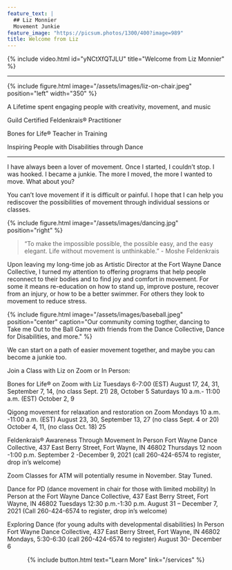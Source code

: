 ```yaml
---
feature_text: |
  ## Liz Monnier
  Movement Junkie
feature_image: "https://picsum.photos/1300/400?image=989"
title: Welcome from Liz
---
```


{% include video.html id="yNCtXfQTJLU" title="Welcome from Liz Monnier" %}

<hr/>

{% include figure.html image="/assets/images/liz-on-chair.jpeg" position="left" width="350" %}

A Lifetime spent engaging people with creativity, movement, and music

Guild Certified Feldenkrais® Practitioner

Bones for Life® Teacher in Training

Inspiring People with Disabilities through Dance

<hr/>

I have always been a lover of movement. Once I started, I couldn’t stop. I was
hooked. I became a junkie. The more I moved, the more I wanted to move. What about you?

You can’t love movement if it is difficult or painful. I hope that I can help you
rediscover the possibilities of movement through individual sessions or classes.

{% include figure.html image="/assets/images/dancing.jpg" position="right" %}

> “To make the impossible possible, the possible easy, and the easy elegant. Life
without movement is unthinkable.” - Moshe Feldenkrais

Upon leaving my long-time job as Artistic Director at the Fort Wayne Dance
Collective, I turned my attention to offering programs that help people reconnect to
their bodies and to find joy and comfort in movement. For some it means re-education on how to stand up, improve posture, recover from an injury, or how to
be a better swimmer. For others they look to movement to reduce stress.

{% include figure.html image="/assets/images/baseball.jpeg" position="center" caption="Our community coming togther, dancing to Take me Out to the Ball Game with friends from the Dance Collective, Dance for Disabilities, and more." %}

We can start on a path of easier movement together, and maybe you can become a
junkie too. 

Join a Class with Liz on Zoom or In Person: 

Bones for Life® on Zoom with Liz
Tuesdays 6-7:00 (EST) 
August 17, 24, 31, 
September 7, 14, (no class Sept. 21) 28, 
October 5
Saturdays 10 a.m.- 11:00 a.m. (EST)
October 2, 9

Qigong movement for relaxation and restoration on Zoom
Mondays 10 a.m. -11:00 a.m. (EST)
August 23, 30,
September 13, 27 (no class Sept. 4 or 20)
October 4, 11, (no class Oct. 18) 25

Feldenkrais® Awareness Through Movement In Person
Fort Wayne Dance Collective, 437 East Berry Street, Fort Wayne, IN 46802
Thursdays 12 noon -1:00 p.m. 
September 2 -December 9, 2021 (call 260-424-6574 to register, drop in’s welcome)

Zoom Classes for ATM will potentially resume in November. Stay Tuned.

Dance for PD (dance movement in chair for those with limited mobility) 
In Person at the Fort Wayne Dance Collective, 437 East Berry Street, Fort Wayne, IN 46802
Tuesdays 12:30 p.m.-1:30 p.m. 
August 31 – December 7, 2021 (Call 260-424-6574 to register, drop in’s welcome)

Exploring Dance (for young adults with developmental disabilities) In Person
Fort Wayne Dance Collective, 437 East Berry Street, Fort Wayne, IN 46802
Mondays, 5:30-6:30 (call 260-424-6574 to register)
August 30- December 6






<p style="text-align: center;">{% include button.html text="Learn More" link="/services" %}</p>
